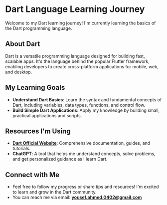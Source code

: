 # Dart Language Learning Journey

Welcome to my Dart learning journey! I'm currently learning the basics of the Dart programming language.

## About Dart

Dart is a versatile programming language designed for building fast, scalable apps. It's the language behind the popular Flutter framework, enabling developers to create cross-platform applications for mobile, web, and desktop.

## My Learning Goals
- **Understand Dart Basics**: Learn the syntax and fundamental concepts of Dart, including variables, data types, functions, and control flow.
- **Build Simple Dart Applications**: Apply my knowledge by building small, practical applications and scripts.


## Resources I'm Using
- **[Dart Official Website](https://dart.dev/)**: Comprehensive documentation, guides, and tutorials.
- **ChatGPT**: A tool that helps me understand concepts, solve problems, and get personalized guidance as I learn Dart.

## Connect with Me
- Feel free to follow my progress or share tips and resources! I'm excited to learn and grow in the Dart community.
- You can reach me via email: **yousef.ahmed.0402@gmail.com**

